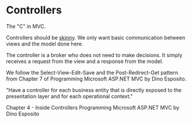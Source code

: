 ﻿Controllers
===========
The "C" in MVC.

Controllers should be [skinny](http://youtu.be/91C7ax0UAAc). We only want basic communication between views 
and the model done here.

The controller is a broker who does not need to make decisions. It simply receives a request from the 
view and a response from the model.

We follow the Select-View-Edit-Save and the Post-Redirect-Get pattern from Chapter 7 of 
Programming Microsoft ASP.NET MVC by  Dino Esposito.

"Have a controller for each business entity that is directly exposed to the presentation layer 
and for each operational context."

Chapter 4 - Inside Controllers 
Programming Microsoft ASP.NET MVC 
by  Dino Esposito 
